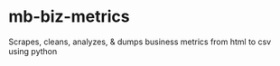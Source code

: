 # mb-biz-metrics
Scrapes, cleans, analyzes, &amp; dumps business metrics from html to csv using python
